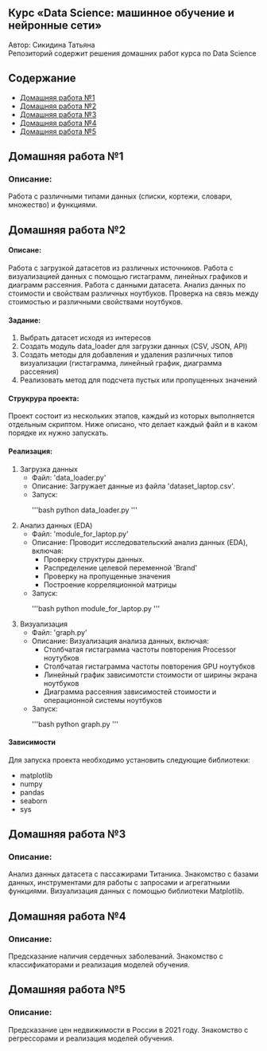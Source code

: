 <h2>Курс «Data Science: машинное обучение и нейронные сети»</h2>
<p>
    Автор: Сикидина Татьяна</br>
    Репозиторий содержит решения домашних работ курса по Data Science
</p>
<h2>Содержание</h2>
<p>
    <ul>
        <li><a href="#hm1">Домашняя работа №1</a></li>
        <li><a href="#hm2">Домашняя работа №2</a></li>
        <li><a href="#hm3">Домашняя работа №3</a></li>
        <li><a href="#hm4">Домашняя работа №4</a></li>
        <li><a href="#hm5">Домашняя работа №5</a></li>
    </ul>
</p>
<h2 id='hm1'>Домашняя работа №1</h2>
<h3>Описание:</h3>
<p>
    Работа с различными типами данных (списки, кортежи, словари, множество) и функциями.
</p>
<h2 id='hm2'>Домашняя работа №2</h2>
<p>
    <h4>Описане:</h4>
    <p>Работа с загрузкой датасетов из различных источников. Работа с визуализацией данных с помощью гистаграмм, линейных графиков и диаграмм рассеяния. Работа с данными датасета. Анализ данных по стоимости и свойствам различных ноутбуков. Проверка на связь между стоимостью и различными свойствами ноутбуков.</p>
    <h4>Задание:</h4>
    <p>
        <ol>
            <li>Выбрать датасет исходя из интересов</li>
            <li>Создать модуль data_loader для загрузки данных (CSV, JSON, API)</li>
            <li>Создать методы для добавления и удаления различных типов визуализации (гистаграмма, линейный график, диаграмма рассеяния)</li>
            <li>Реализовать метод для подсчета пустых или пропущенных значений</li>            
        </ol>
    </p>
    <h4>Струкрура проекта:</h4>
    <p>
        Проект состоит из нескольких этапов, каждый из которых выполняется отдельным скриптом. Ниже описано, что делает каждый файл и в каком порядке их нужно запускать.
    </p>
    <h4>Реализация:</h4>
    <p>
        <ol>
            <li>Загрузка данных
                <ul>
                    <li>Файл: 'data_loader.py'</li>
                    <li>Описание: Загружает данные из файла 'dataset_laptop.csv'.</li>
                    <li>Запуск:
                        <p>
                            '''bash
                            python data_loader.py
                            '''
                        </p>                    
                    </li>
                </ul>
            </li>
            <li>Анализ данных (EDA)
                <ul>
                    <li>Файл: 'module_for_laptop.py'</li>
                    <li>Описание: Проводит исследовательский анализ данных (EDA), включая:
                        <ul>
                            <li>Проверку структуры данных.</li>
                            <li>Распределение целевой переменной 'Brand'</li>
                            <li>Проверку на пропущенные значения</li>
                            <li>Построение корреляционной матрицы</li>
                        </ul>                    
                    </li>
                    <li>Запуск:
                        <p>
                            '''bash
                            python module_for_laptop.py
                            '''
                        </p>  
                    </li>
                </ul>            
            </li>
            <li>Визуализация
                <ul>
                    <li>Файл: 'graph.py'</li>
                    <li>Описание: Визуализация анализа данных, включая:
                        <ul>
                            <li>Столбчатая гистаграмма частоты повторения Processor ноутубков</li>
                            <li>Столбчатая гистаграмма частоты повторения GPU ноутубков</li>
                            <li>Линейный график зависимотсти стоимости от ширины экрана ноутбуков</li>
                            <li>Диаграмма рассеяния зависимостей стоимости и операционной системы ноутбуков</li>
                        </ul>
                    </li>
                    <li>Запуск:
                        <p>
                            '''bash
                            python graph.py
                            '''
                        </p>  
                    </li>
                </ul>
            </li>
        </ol>
    </p>
    <h4>Зависимости</h4>
    <p>
        Для запуска проекта необходимо установить следующие библиотеки:
        <ul>
            <li>matplotlib</li>
            <li>numpy</li>
            <li>pandas</li>
            <li>seaborn</li>
            <li>sys</li>
        </ul>
    </p>
</p>
<h2 id='hm3'>Домашняя работа №3</h2>
<h3>Описание:</h3>
<p>
    Анализ данных датасета с пассажирами Титаника.
    Знакомство с базами данных, инструментами для работы с запросами и агрегатными функциями. Визуализация данных с помощью библиотеки Matplotlib.
</p>
<h2 id='hm4'>Домашняя работа №4</h2>
<h3>Описание:</h3>
<p>
    Предсказание наличия сердечных заболеваний.
    Знакомство с классификаторами и реализация моделей обучения. 
</p>
<h2 id='hm5'>Домашняя работа №5</h2>
<h3>Описание:</h3>
<p>
    Предсказание цен недвижимости в России в 2021 году.
    Знакомство с регрессорами и реализация моделей обучения. 
</p>


